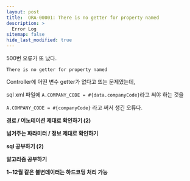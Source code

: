 ```yaml
---
layout: post
title:  ORA-00001: There is no getter for property named
description: >
  Error Log
sitemap: false
hide_last_modified: true
---
```



500번 오류가 또 났다.

``There is no getter for property named``

Controller에 어떤 변수 getter가 없다고 뜨는 문제였는데,


sql xml 파일에 ``A.COMPANY_CODE = #{data.companyCode}``라고 써야 하는 것을


``A.COMPANY_CODE = #{companyCode}`` 라고 써서 생긴 오류다.


**경로 / 어노테이션 제대로 확인하기 (2)**

**넘겨주는 파라미터 / 정보 제대로 확인하기**

**sql 공부하기 (2)**

**알고리즘 공부하기**

**1~12월 같은 불변데이터는 하드코딩 처리 가능**